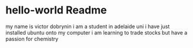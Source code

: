 # hello-world Readme
my name is victor dobrynin
i am a student in adelaide uni
i have just installed ubuntu onto my computer
i am learning to trade stocks 
but have a passion for chemistry
